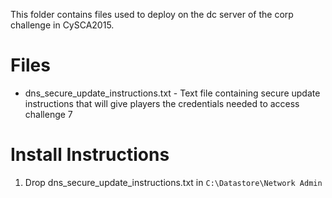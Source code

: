 This folder contains files used to deploy on the dc server of the corp challenge in CySCA2015.

# Files
* dns_secure_update_instructions.txt - Text file containing secure update instructions that will give players the credentials needed to access challenge 7 

# Install Instructions
1. Drop dns_secure_update_instructions.txt in `C:\Datastore\Network Admin`
